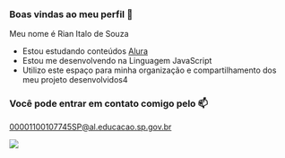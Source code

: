 ### Boas vindas ao meu perfil 💙

Meu nome é Rian Italo de Souza

- Estou estudando conteúdos [Alura](https://www.alura.com.br)
- Estou me desenvolvendo na Linguagem JavaScript
- Utilizo este espaço para minha organização e compartilhamento dos meu projeto desenvolvidos4

### Você pode entrar em contato comigo pelo 📫

00001100107745SP@al.educacao.sp.gov.br

![](https://media.tenor.com/mCiM7CmGGI4AAAAM/naruto.gif)
